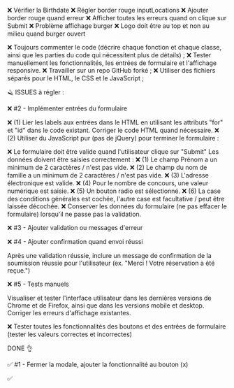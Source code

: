 ❌ Vérifier la Birthdate
❌ Régler border rouge inputLocations
❌ Ajouter border rouge quand erreur
❌ Afficher toutes les erreurs quand on clique sur Submit
❌ Problème affichage burger
❌ Logo doit être au top et non au milieu quand burger ouvert

❌ Toujours commenter le code (décrire chaque fonction et chaque classe, ainsi que les parties du code qui nécessitent plus de détails) ;
❌ Tester manuellement les fonctionnalités, les entrées de formulaire et l'affichage responsive.
❌ Travailler sur un repo GitHub forké ;
❌ Utiliser des fichiers séparés pour le HTML, le CSS et le JavaScript ;

🪒 ISSUES à régler :





❌ #2 - Implémenter entrées du formulaire

❌  (1) Lier les labels aux entrées dans le HTML en utilisant les attributs "for" et "id" dans le code existant. Corriger le code HTML quand nécessaire.
❌  (2) Utiliser du JavaScript pur (pas de jQuery) pour terminer le formulaire :

❌ Le formulaire doit être valide quand l'utilisateur clique sur "Submit"
Les données doivent être saisies correctement :
❌ (1) Le champ Prénom a un minimum de 2 caractères / n'est pas vide.
❌ (2) Le champ du nom de famille a un minimum de 2 caractères / n'est pas vide.
❌ (3) L'adresse électronique est valide.
❌ (4) Pour le nombre de concours, une valeur numérique est saisie.
❌ (5) Un bouton radio est sélectionné.
❌ (6) La case des conditions générales est cochée, l'autre case est facultative / peut être laissée décochée.
❌ Conserver les données du formulaire (ne pas effacer le formulaire) lorsqu'il ne passe pas la validation.


❌ #3 - Ajouter validation ou messages d'erreur


❌ #4 - Ajouter confirmation quand envoi réussi

Après une validation réussie, inclure un message de confirmation de la soumission réussie pour l'utilisateur (ex. "Merci ! Votre réservation a été reçue.")


❌ #5 - Tests manuels 

Visualiser et tester l'interface utilisateur dans les dernières versions de Chrome et de Firefox, ainsi que dans les versions mobile et desktop. Corriger les erreurs d'affichage existantes.


❌ Tester toutes les fonctionnalités des boutons et des entrées de formulaire (tester les valeurs correctes et incorrectes)


DONE 👌

✅ #1 - Fermer la modale, ajouter la fonctionnalité au bouton (x)

✅